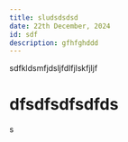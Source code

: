 ```yaml
---
title: sludsdsdsd
date: 22th December, 2024
id: sdf
description: gfhfghddd
---
```


sdfkldsmfjdsljfdlfjlskfjljf

# dfsdfsdfsdfds

s
